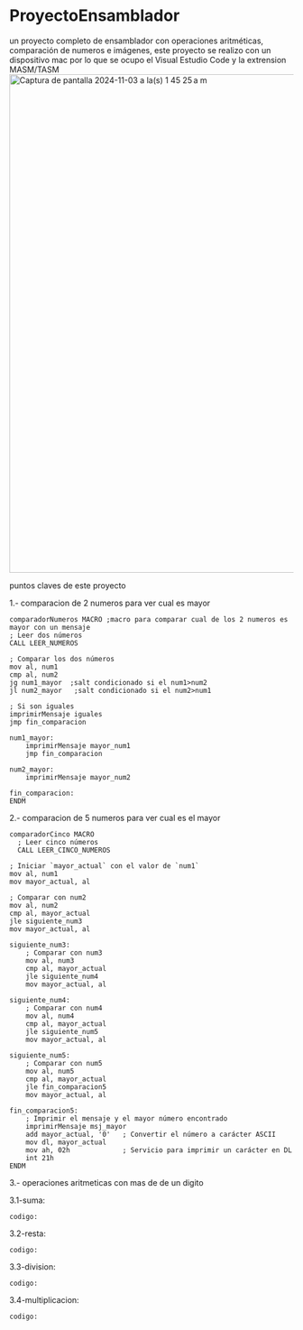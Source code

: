 # ProyectoEnsamblador
un proyecto completo de ensamblador con operaciones aritméticas, comparación de numeros e imágenes, este proyecto se realizo con un dispositivo mac por lo que se ocupo el Visual Estudio Code y la extrension MASM/TASM 
<img width="884" alt="Captura de pantalla 2024-11-03 a la(s) 1 45 25 a m" src="https://github.com/user-attachments/assets/4be375bd-b267-4f0b-ad9d-76afd24ef21d">

puntos claves de este proyecto

1.- comparacion de 2 numeros para ver cual es mayor

    comparadorNumeros MACRO ;macro para comparar cual de los 2 numeros es mayor con un mensaje 
    ; Leer dos números
    CALL LEER_NUMEROS
    
    ; Comparar los dos números
    mov al, num1            
    cmp al, num2           
    jg num1_mayor  ;salt condicionado si el num1>num2         
    jl num2_mayor   ;salt condicionado si el num2>num1    

    ; Si son iguales
    imprimirMensaje iguales
    jmp fin_comparacion

    num1_mayor:
        imprimirMensaje mayor_num1
        jmp fin_comparacion

    num2_mayor:
        imprimirMensaje mayor_num2

    fin_comparacion:
    ENDM

2.- comparacion de 5 numeros para ver cual es el mayor

    comparadorCinco MACRO
      ; Leer cinco números
      CALL LEER_CINCO_NUMEROS
    
    ; Iniciar `mayor_actual` con el valor de `num1`
    mov al, num1
    mov mayor_actual, al
    
    ; Comparar con num2
    mov al, num2
    cmp al, mayor_actual
    jle siguiente_num3
    mov mayor_actual, al
    
    siguiente_num3:
        ; Comparar con num3
        mov al, num3
        cmp al, mayor_actual
        jle siguiente_num4
        mov mayor_actual, al

    siguiente_num4:
        ; Comparar con num4
        mov al, num4
        cmp al, mayor_actual
        jle siguiente_num5
        mov mayor_actual, al
    
    siguiente_num5:
        ; Comparar con num5
        mov al, num5
        cmp al, mayor_actual
        jle fin_comparacion5
        mov mayor_actual, al
    
    fin_comparacion5:
        ; Imprimir el mensaje y el mayor número encontrado
        imprimirMensaje msj_mayor
        add mayor_actual, '0'   ; Convertir el número a carácter ASCII
        mov dl, mayor_actual
        mov ah, 02h             ; Servicio para imprimir un carácter en DL
        int 21h
    ENDM
3.- operaciones aritmeticas con mas de de un digito

3.1-suma:

    codigo:
3.2-resta:

    codigo:
3.3-division:

    codigo:
3.4-multiplicacion:

    codigo:
